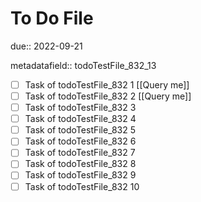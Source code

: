 # To Do File

due:: 2022-09-21

metadatafield:: todoTestFile_832_13

- [ ] Task of todoTestFile_832 1 [[Query me]]
- [ ] Task of todoTestFile_832 2 [[Query me]]
- [ ] Task of todoTestFile_832 3
- [ ] Task of todoTestFile_832 4
- [ ] Task of todoTestFile_832 5
- [ ] Task of todoTestFile_832 6
- [ ] Task of todoTestFile_832 7
- [ ] Task of todoTestFile_832 8
- [ ] Task of todoTestFile_832 9
- [ ] Task of todoTestFile_832 10